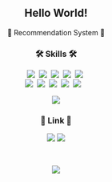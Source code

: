 <h2 align="center"> Hello World! </h2>
<p align="center">
  👀 Recommendation System 👀
</p>
<!--
[![Solved.ac 프로필](http://mazassumnida.wtf/api/v2/generate_badge?boj=ignite05)](https://solved.ac/ignite05)
-->
<h3 align="center"> 🛠 Skills 🛠 </h3>
<p align="center">
  <img src="https://img.shields.io/badge/Python-3766AB?style=flat-square&logo=Python&logoColor=white"/></a>&nbsp
  <img src="https://img.shields.io/badge/Javascript-ffb13b?style=flat-square&logo=javascript&logoColor=white"/></a>&nbsp
  <img src="https://img.shields.io/badge/Java-007396?style=flat-square&logo=Java&logoColor=white"/></a>&nbsp 
  <img src="https://img.shields.io/badge/CSharp-00599C?style=flat-square&logo=CSharp&logoColor=white"/></a>&nbsp 
  <img src="https://img.shields.io/badge/C-A8B9CC?style=flat-square&logo=C&logoColor=white"/></a>&nbsp 
  <br>
  <img src="https://img.shields.io/badge/Django-092E20?style=flat-square&logo=Django&logoColor=white"/></a>&nbsp 
  <img src="https://img.shields.io/badge/Flask-000000?style=flat-square&logo=Flask&logoColor=white"/></a>&nbsp
  <img src="https://img.shields.io/badge/Pytorch-D43311?style=flat-square&logo=Pytorch&logoColor=white"/></a>&nbsp
  <img src="https://img.shields.io/badge/Mysql-E6B91E?style=flat-square&logo=MySql&logoColor=white"/></a>&nbsp 
  <img src="https://img.shields.io/badge/aws-333664?style=flat-square&logo=amazon-aws&logoColor=white"/></a>&nbsp 
</a>&nbsp 
</p>
<p align="center">
<a href="https://github.com/anuraghazra/github-readme-stats">
  <img align="center" src="https://github-readme-stats.vercel.app/api?username=spongebob03&show_icons=true&theme=algolia" />
</a>
</p>
<h3 align="center"> 🔗 Link 🔗 </h3>
<p align="center">
  <a href="https://velog.io/@spongebob03"><img src="https://img.shields.io/badge/Tech%20Blog-11B48A?style=flat-square&logo=Vimeo&logoColor=white&link=https://velog.io/@spongebob03"/></a>
  <a href="https://dev01.notion.site"><img src="https://img.shields.io/badge/Notion-000000?style=flat-square&logo=Notion&logoColor=white&link=https://dev01.notion.site"/></a>
</p>
<br>

<p align="center">
  <a href="https://hits.seeyoufarm.com"><img src="https://hits.seeyoufarm.com/api/count/incr/badge.svg?url=https%3A%2F%2Fgithub.com%2Fspongebob03&count_bg=%23ED6DA3&title_bg=%2386757E&icon=github.svg&icon_color=%23E1DEDE&title=hits&edge_flat=false"/></a>
</p>
